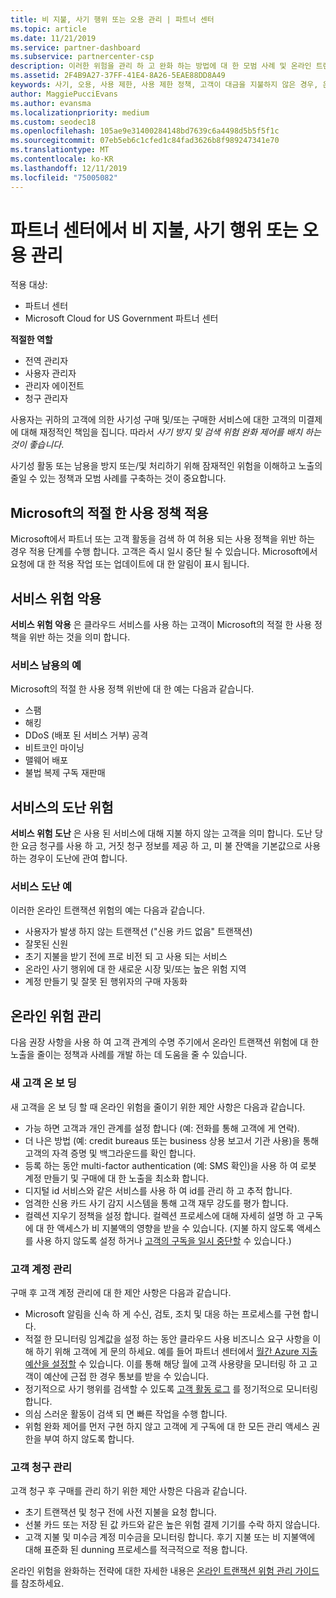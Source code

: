 ```yaml
---
title: 비 지불, 사기 행위 또는 오용 관리 | 파트너 센터
ms.topic: article
ms.date: 11/21/2019
ms.service: partner-dashboard
ms.subservice: partnercenter-csp
description: 이러한 위험을 관리 하 고 완화 하는 방법에 대 한 모범 사례 및 온라인 트랜잭션과 관련 된 다양 한 유형의 위험에 대해 알아 두는 것이 중요 합니다.
ms.assetid: 2F4B9A27-37FF-41E4-8A26-5EAE88DD8A49
keywords: 사기, 오용, 사용 제한, 사용 제한 정책, 고객이 대금을 지불하지 않은 경우, 온라인 위험, 서비스 도용, 서비스 남용, 구독 일시 중단
author: MaggiePucciEvans
ms.author: evansma
ms.localizationpriority: medium
ms.custom: seodec18
ms.openlocfilehash: 105ae9e31400284148bd7639c6a4498d5b5f5f1c
ms.sourcegitcommit: 07eb5eb6c1cfed1c84fad3626b8f989247341e70
ms.translationtype: MT
ms.contentlocale: ko-KR
ms.lasthandoff: 12/11/2019
ms.locfileid: "75005082"
---
```

# <a name="managing-non-payment-fraud-or-misuse-in-partner-center"></a>파트너 센터에서 비 지불, 사기 행위 또는 오용 관리

적용 대상:

- 파트너 센터
- Microsoft Cloud for US Government 파트너 센터

**적절한 역할**
-   전역 관리자
-   사용자 관리자
-   관리자 에이전트
-   청구 관리자

사용자는 귀하의 고객에 의한 사기성 구매 및/또는 구매한 서비스에 대한 고객의 미결제에 대해 재정적인 책임을 집니다. 따라서 *사기 방지 및 검색 위험 완화 제어를 배치 하는 것이 좋습니다*.

사기성 활동 또는 남용을 방지 또는/및 처리하기 위해 잠재적인 위험을 이해하고 노출의 줄일 수 있는 정책과 모범 사례를 구축하는 것이 중요합니다.

## <a name="enforcement-of-microsoft-acceptable-use-policy"></a>Microsoft의 적절 한 사용 정책 적용

Microsoft에서 파트너 또는 고객 활동을 검색 하 여 허용 되는 사용 정책을 위반 하는 경우 적용 단계를 수행 합니다. 고객은 즉시 일시 중단 될 수 있습니다. Microsoft에서 요청에 대 한 적용 작업 또는 업데이트에 대 한 알림이 표시 됩니다.

## <a name="abuse-of-service-risks"></a>서비스 위험 악용

**서비스 위험 악용** 은 클라우드 서비스를 사용 하는 고객이 Microsoft의 적절 한 사용 정책을 위반 하는 것을 의미 합니다.

### <a name="examples-of-abuse-of-service"></a>서비스 남용의 예

Microsoft의 적절 한 사용 정책 위반에 대 한 예는 다음과 같습니다.

- 스팸
- 해킹
- DDoS (배포 된 서비스 거부) 공격
- 비트코인 마이닝
- 맬웨어 배포
- 불법 복제 구독 재판매

## <a name="theft-of-service-risks"></a>서비스의 도난 위험

**서비스 위험 도난** 은 사용 된 서비스에 대해 지불 하지 않는 고객을 의미 합니다. 도난 당한 요금 청구를 사용 하 고, 거짓 청구 정보를 제공 하 고, 미 불 잔액을 기본값으로 사용 하는 경우이 도난에 관여 합니다.

### <a name="examples-of-service-theft"></a>서비스 도난 예

이러한 온라인 트랜잭션 위험의 예는 다음과 같습니다.

- 사용자가 발생 하지 않는 트랜잭션 ("신용 카드 없음" 트랜잭션)
- 잘못된 신원
- 초기 지불을 받기 전에 프로 비전 되 고 사용 되는 서비스
- 온라인 사기 행위에 대 한 새로운 시장 및/또는 높은 위험 지역
- 계정 만들기 및 잘못 된 행위자의 구매 자동화

## <a name="managing-online-risk"></a>온라인 위험 관리

다음 권장 사항을 사용 하 여 고객 관계의 수명 주기에서 온라인 트랜잭션 위험에 대 한 노출을 줄이는 정책과 사례를 개발 하는 데 도움을 줄 수 있습니다.

### <a name="onboarding-new-customers"></a>새 고객 온 보 딩

새 고객을 온 보 딩 할 때 온라인 위험을 줄이기 위한 제안 사항은 다음과 같습니다.

- 가능 하면 고객과 개인 관계를 설정 합니다 (예: 전화를 통해 고객에 게 연락).
- 더 나은 방법 (예: credit bureaus 또는 business 상용 보고서 기관 사용)을 통해 고객의 자격 증명 및 백그라운드를 확인 합니다.
- 등록 하는 동안 multi-factor authentication (예: SMS 확인)을 사용 하 여 로봇 계정 만들기 및 구매에 대 한 노출을 최소화 합니다.
- 디지털 id 서비스와 같은 서비스를 사용 하 여 id를 관리 하 고 추적 합니다.
- 엄격한 신용 카드 사기 감지 시스템을 통해 고객 재무 강도를 평가 합니다.
- 컬렉션 지우기 정책을 설정 합니다. 컬렉션 프로세스에 대해 자세히 설명 하 고 구독에 대 한 액세스가 비 지불액의 영향을 받을 수 있습니다. (지불 하지 않도록 액세스를 사용 하지 않도록 설정 하거나 [고객의 구독을 일시 중단할](suspend-a-subscription.md) 수 있습니다.)

### <a name="managing-customer-accounts"></a>고객 계정 관리

구매 후 고객 계정 관리에 대 한 제안 사항은 다음과 같습니다.

- Microsoft 알림을 신속 하 게 수신, 검토, 조치 및 대응 하는 프로세스를 구현 합니다.
- 적절 한 모니터링 임계값을 설정 하는 동안 클라우드 사용 비즈니스 요구 사항을 이해 하기 위해 고객에 게 문의 하세요. 예를 들어 파트너 센터에서 [월간 Azure 지출 예산을 설정할](set-an-azure-spending-budget-for-your-customers.md) 수 있습니다. 이를 통해 해당 월에 고객 사용량을 모니터링 하 고 고객이 예산에 근접 한 경우 통보를 받을 수 있습니다.
- 정기적으로 사기 행위를 검색할 수 있도록 [고객 활동 로그](activity-logs.md) 를 정기적으로 모니터링 합니다.
- 의심 스러운 활동이 검색 되 면 빠른 작업을 수행 합니다.
- 위험 완화 제어를 먼저 구현 하지 않고 고객에 게 구독에 대 한 모든 관리 액세스 권한을 부여 하지 않도록 합니다.

### <a name="managing-customer-billing"></a>고객 청구 관리

고객 청구 후 구매를 관리 하기 위한 제안 사항은 다음과 같습니다.

- 초기 트랜잭션 및 청구 전에 사전 지불을 요청 합니다.
- 선불 카드 또는 저장 된 값 카드와 같은 높은 위험 결제 기기를 수락 하지 않습니다.
- 고객 지불 및 미수금 계정 미수금을 모니터링 합니다. 후기 지불 또는 비 지불액에 대해 표준화 된 dunning 프로세스를 적극적으로 적용 합니다.

온라인 위험을 완화하는 전략에 대한 자세한 내용은 [온라인 트랜잭션 위험 관리 가이드](https://assets.windowsphone.com/7d885238-e13b-4f10-a682-3d5adacd2859/CSP-PartnerRiskGuide-APSFinal_InvariantCulture_Default.zip)를 참조하세요.
